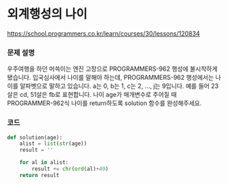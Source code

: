 # 외계행성의 나이
https://school.programmers.co.kr/learn/courses/30/lessons/120834

### 문제 설명
우주여행을 하던 머쓱이는 엔진 고장으로 PROGRAMMERS-962 행성에 불시착하게 됐습니다. 입국심사에서 나이를 말해야 하는데, PROGRAMMERS-962 행성에서는 나이를 알파벳으로 말하고 있습니다. a는 0, b는 1, c는 2, ..., j는 9입니다. 예를 들어 23살은 cd, 51살은 fb로 표현합니다. 나이 age가 매개변수로 주어질 때 PROGRAMMER-962식 나이를 return하도록 solution 함수를 완성해주세요.

### 코드
```python
def solution(age):
    alist = list(str(age))
    result = ''

    for al in alist:
        result += chr(ord(al)+49)
    return result

```
